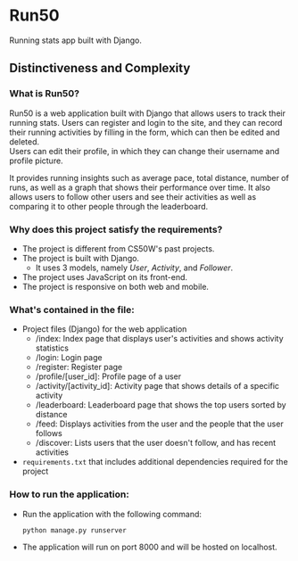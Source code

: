 # Run50
 Running stats app built with Django.
 
## Distinctiveness and Complexity
### What is Run50?
Run50 is a web application built with Django that allows users to track their running stats.
Users can register and login to the site, and they can record their running activities by filling in the form, which can then be edited and deleted.  
Users can edit their profile, in which they can change their username and profile picture.

It provides running insights such as average pace, total distance, number of runs, as well as a graph that shows their performance over time.
It also allows users to follow other users and see their activities as well as comparing it to other people through the leaderboard.

### Why does this project satisfy the requirements?
 - The project is different from CS50W's past projects.
 - The project is built with Django.
   - It uses 3 models, namely *User*, *Activity*, and *Follower*.
 - The project uses JavaScript on its front-end.
 - The project is responsive on both web and mobile.

### What's contained in the file:
- Project files (Django) for the web application
  - /index: Index page that displays user's activities and shows activity statistics
  - /login: Login page
  - /register: Register page
  - /profile/[user_id]: Profile page of a user
  - /activity/[activity_id]: Activity page that shows details of a specific activity
  - /leaderboard: Leaderboard page that shows the top users sorted by distance
  - /feed: Displays activities from the user and the people that the user follows
  - /discover: Lists users that the user doesn't follow, and has recent activities
- `requirements.txt` that includes additional dependencies required for the project

### How to run the application:
- Run the application with the following command:
    ```bash
    python manage.py runserver
    ```
- The application will run on port 8000 and will be hosted on localhost.

